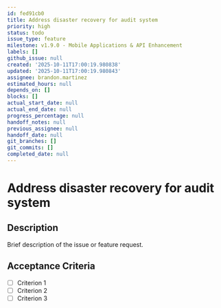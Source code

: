 ```yaml
---
id: fed91cb0
title: Address disaster recovery for audit system
priority: high
status: todo
issue_type: feature
milestone: v1.9.0 - Mobile Applications & API Enhancement
labels: []
github_issue: null
created: '2025-10-11T17:00:19.980838'
updated: '2025-10-11T17:00:19.980843'
assignee: brandon.martinez
estimated_hours: null
depends_on: []
blocks: []
actual_start_date: null
actual_end_date: null
progress_percentage: null
handoff_notes: null
previous_assignee: null
handoff_date: null
git_branches: []
git_commits: []
completed_date: null
---
```


# Address disaster recovery for audit system

## Description

Brief description of the issue or feature request.

## Acceptance Criteria

- [ ] Criterion 1
- [ ] Criterion 2
- [ ] Criterion 3